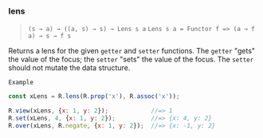 ### lens

> ```(s → a) → ((a, s) → s) → Lens s a```
> ```Lens s a = Functor f => (a → f a) → s → f s```

Returns a lens for the given `getter` and `setter` functions. The `getter` "gets" the value of the focus; the `setter` "sets" the value of the focus. The `setter` should not mutate the data structure.

`Example`

```js
const xLens = R.lens(R.prop('x'), R.assoc('x'));

R.view(xLens, {x: 1, y: 2});            //=> 1
R.set(xLens, 4, {x: 1, y: 2});          //=> {x: 4, y: 2}
R.over(xLens, R.negate, {x: 1, y: 2});  //=> {x: -1, y: 2}
```